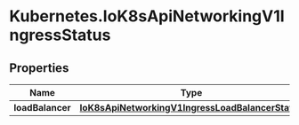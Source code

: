 # Kubernetes.IoK8sApiNetworkingV1IngressStatus

## Properties

Name | Type | Description | Notes
------------ | ------------- | ------------- | -------------
**loadBalancer** | [**IoK8sApiNetworkingV1IngressLoadBalancerStatus**](IoK8sApiNetworkingV1IngressLoadBalancerStatus.md) |  | [optional] 



